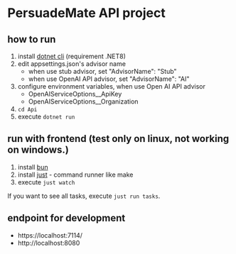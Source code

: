 # PersuadeMate API project

## how to run

1. install [dotnet cli](https://learn.microsoft.com/en-us/dotnet/core/install/) (requirement .NET8)
2. edit appsettings.json's advisor name
   - when use stub advisor, set "AdvisorName": "Stub"
   - when use OpenAI API advisor, set "AdvisorName": "AI"
3. configure environment variables, when use Open AI API advisor
   - OpenAIServiceOptions__ApiKey
   - OpenAIServiceOptions__Organization
4. `cd Api`
5. execute `dotnet run`

## run with frontend (test only on linux, not working on windows.)

1. install [bun](https://bun.sh/)
2. install [just](https://github.com/casey/just) - command runner like make
3. execute `just watch`

If you want to see all tasks, execute `just run tasks`.

## endpoint for development

- https://localhost:7114/
- http://localhost:8080

